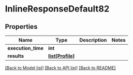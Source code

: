 # InlineResponseDefault82

## Properties
Name | Type | Description | Notes
------------ | ------------- | ------------- | -------------
**execution_time** | **int** |  | 
**results** | [**list[Profile]**](Profile.md) |  | 

[[Back to Model list]](../README.md#documentation-for-models) [[Back to API list]](../README.md#documentation-for-api-endpoints) [[Back to README]](../README.md)

